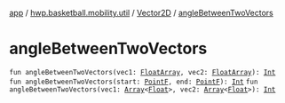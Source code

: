 [app](../../index.md) / [hwp.basketball.mobility.util](../index.md) / [Vector2D](index.md) / [angleBetweenTwoVectors](.)

# angleBetweenTwoVectors

`fun angleBetweenTwoVectors(vec1: `[`FloatArray`](https://kotlinlang.org/api/latest/jvm/stdlib/kotlin/-float-array/index.html)`, vec2: `[`FloatArray`](https://kotlinlang.org/api/latest/jvm/stdlib/kotlin/-float-array/index.html)`): `[`Int`](https://kotlinlang.org/api/latest/jvm/stdlib/kotlin/-int/index.html)
`fun angleBetweenTwoVectors(start: `[`PointF`](../-point-f/index.md)`, end: `[`PointF`](../-point-f/index.md)`): `[`Int`](https://kotlinlang.org/api/latest/jvm/stdlib/kotlin/-int/index.html)
`fun angleBetweenTwoVectors(vec1: `[`Array`](https://kotlinlang.org/api/latest/jvm/stdlib/kotlin/-array/index.html)`<`[`Float`](https://kotlinlang.org/api/latest/jvm/stdlib/kotlin/-float/index.html)`>, vec2: `[`Array`](https://kotlinlang.org/api/latest/jvm/stdlib/kotlin/-array/index.html)`<`[`Float`](https://kotlinlang.org/api/latest/jvm/stdlib/kotlin/-float/index.html)`>): `[`Int`](https://kotlinlang.org/api/latest/jvm/stdlib/kotlin/-int/index.html)